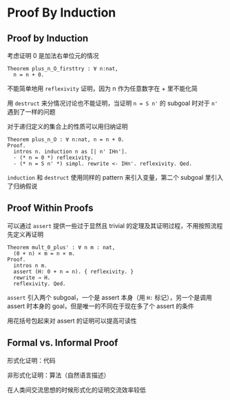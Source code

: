 # Proof By Induction

## Proof by Induction

考虑证明 0 是加法右单位元的情况

```
Theorem plus_n_O_firsttry : ∀ n:nat,
  n = n + 0.
```

不能简单地用 `reflexivity` 证明，因为 n 作为任意数字在 + 里不能化简

用 `destruct` 来分情况讨论也不能证明，当证明 `n = S n'` 的 subgoal 时对于 `n'` 遇到了一样的问题

对于递归定义的集合上的性质可以用归纳证明

```
Theorem plus_n_O : ∀ n:nat, n = n + 0.
Proof.
  intros n. induction n as [| n' IHn'].
  - (* n = 0 *) reflexivity.
  - (* n = S n' *) simpl. rewrite <- IHn'. reflexivity. Qed.
```

`induction` 和 `destruct` 使用同样的 pattern 来引入变量，第二个 subgoal 里引入了归纳假说

## Proof Within Proofs

可以通过 `assert` 提供一些过于显然且 trivial 的定理及其证明过程，不用按照流程先定义再证明

```
Theorem mult_0_plus' : ∀ n m : nat,
  (0 + n) × m = n × m.
Proof.
  intros n m.
  assert (H: 0 + n = n). { reflexivity. }
  rewrite → H.
  reflexivity. Qed.
```

`assert` 引入两个 subgoal，一个是 assert 本身（用 `H:` 标记），另一个是调用 assert 时本身的 goal，但是唯一的不同在于现在多了个 assert 的条件

用花括号包起来对 assert 的证明可以提高可读性

## Formal vs. Informal Proof

形式化证明：代码

非形式化证明：算法（自然语言描述）

在人类间交流思想的时候形式化的证明交流效率较低

 